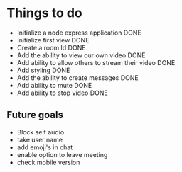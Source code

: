 # Things to do
- Initialize a node express application DONE
- Initialize first view DONE
- Create a room Id DONE
- Add the ability to view our own video DONE
- Add ability to allow others to stream their video DONE
- Add styling DONE
- Add the ability to create messages DONE
- Add ability to mute DONE
- Add ability to stop video DONE

## Future goals
- Block self audio
- take user name
- add emoji's in chat
- enable option to leave meeting
- check mobile version